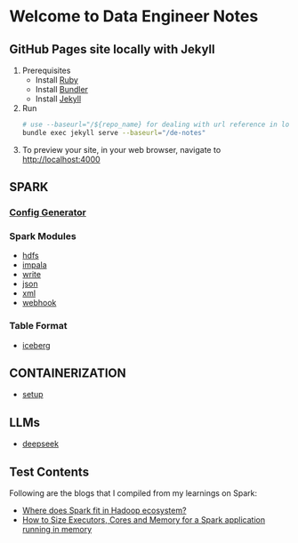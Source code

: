 # Welcome to Data Engineer Notes
## GitHub Pages site locally with Jekyll
1. Prerequisites
    - Install [Ruby](https://www.ruby-lang.org/en/documentation/installation/)
    - Install [Bundler](https://bundler.io/)
    - Install [Jekyll](https://jekyllrb.com/docs/installation/)
2. Run
    ```bash
    # use --baseurl="/${repo_name} for dealing with url reference in local mode and production mode
    bundle exec jekyll serve --baseurl="/de-notes"
    ```
3. To preview your site, in your web browser, navigate to [http://localhost:4000](http://localhost:4000)

## SPARK
### [Config Generator](../de-notes/spark/config-generator)
### Spark Modules
-  [hdfs](../de-notes/spark/modules/hdfs)
-  [impala](../de-notes/spark/modules/impala)
-  [write](../de-notes/spark/modules/write)
-  [json](../de-notes/spark/modules/json)
-  [xml](../de-notes/spark/modules/xml)
-  [webhook](../de-notes/spark/modules/webhook)

### Table Format
- [iceberg](../de-notes/spark/table-format/iceberg)

## CONTAINERIZATION
- [setup](../de-notes/containerization/mac-setup)

## LLMs
- [deepseek](../de-notes/llms/deepseek)

## Test Contents
Following are the blogs that I compiled from my learnings on Spark:
- [Where does Spark fit in Hadoop ecosystem?](https://spoddutur.github.io/de-notes/hadoop-map-reduce-vs-spark)
- [How to Size Executors, Cores and Memory for a Spark application running in memory](https://spoddutur.github.io/de-notes/distribution_of_executors_cores_and_memory_for_spark_application)